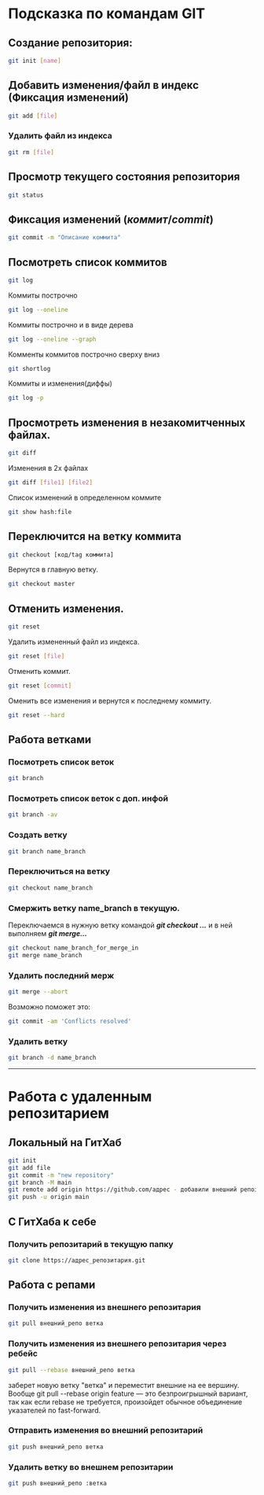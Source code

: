 # Подсказка по командам GIT 

## Создание репозитория: 
```sh
git init [name]
```
## Добавить изменения/файл в индекс (Фиксация изменений)
```sh
git add [file]
```
### Удалить файл из индекса
```sh
git rm [file]
```
## Просмотр текущего состояния репозитория
```sh
git status
```
## Фиксация изменений (*коммит*/***commit***)
```sh
git commit -m "Описание коммита"
```
## Посмотреть список коммитов 
```sh
git log
```
Коммиты построчно
```sh
git log --oneline
```
Коммиты построчно и в виде дерева
```sh
git log --oneline --graph
```
Комменты коммитов построчно сверху вниз
```sh
git shortlog 
```
Коммиты и изменения(диффы)
```sh
git log -p
```
## Просмотреть изменения в незакомитченных файлах. 
```sh
git diff
```
Изменения в 2х файлах
```sh 
git diff [file1] [file2]
```
Список изменений в определенном коммите
```sh
git show hash:file
```
## Переключится на ветку коммита 
```sh
git checkout [код/tag коммита]
```
Вернутся в главную ветку.
```sh
git checkout master
```
## Отменить изменения.   
```sh
git reset
```
Удалить измененный файл из индекса.
```sh
git reset [file]
```
Отменить коммит.
```sh
git reset [commit]
```
Оменить все изменения и вернутся к последнему коммиту.
```sh
git reset --hard 
```
## Работа ветками

### Посмотреть список веток
```sh
git branch 
```
### Посмотреть список веток с доп. инфой
```sh
git branch -av
```
### Создать ветку
```sh
git branch name_branch
```
### Переключиться на ветку
```sh
git checkout name_branch
```
### Смержить ветку name_branch в текущую.
Переключаемся в нужную ветку командой __*git checkout ...*__ и в ней выполняем __*git merge...*__

```sh
git checkout name_branch_for_merge_in
git merge name_branch
```
### Удалить последний мерж
```sh
git merge --abort
```
Возможно поможет это:
```sh
git commit -am 'Conflicts resolved' 
```

### Удалить ветку
```sh
git branch -d name_branch
```
------------------
# Работа с удаленным репозитарием
## Локальный на ГитХаб
```sh
git init
git add file
git commit -m "new repository"
git branch -M main
git remote add origin https://github.com/адрес - добавили внешний репозитарий:origin
git push -u origin main
```
## С ГитХаба к себе
### Получить репозитарий в текущую папку
```sh
git clone https://адрес_репозитария.git
```
## Работа с репами
### Получить изменения из внешнего репозитария
 ```sh
git pull внешний_репо ветка
```
### Получить изменения из внешнего репозитария через ребейс
```sh
git pull --rebase внешний_репо ветка
```
заберет новую ветку "ветка" и переместит внешние на ее вершину.
Вообще git pull --rebase origin feature — это безпроигрышный вариант, так как если rebase не требуется, произойдет обычное объединение указателей по fast-forward.
### Отправить изменения во внешний репозитарий
```sh
git push внешний_репо ветка
```
### Удалить ветку во внешнем репозитарии
```sh
git push внешний_репо :ветка
```


